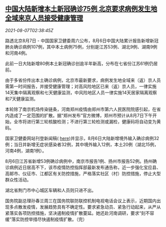 <!--1628305262000-->
[中国大陆新增本土新冠确诊75例 北京要求病例发生地全域来京人员接受健康管理](https://cn.reuters.com/article/china-covid-bj-travel-restrictions-0807-idCNKBS2F802A)
------

<div><i>2021-08-07T02:38:45Z</i></div><p>路透北京8月7日 - 中国国家卫健委周六公布，8月6日中国大陆累计报告新增新冠肺炎确诊病例107例，其中本土病例75例，分别是江苏53例、湖北9例、湖南9例和河南4例。</p><p>此前一日大陆新增80例本土新冠确诊创逾半年新高，分布在七省份江苏61例仍居前。</p><p>由于多省份传出本土确诊病例，北京市最新要求，病例发生地全域来（返）京人员需第一时间报告，并接受健康管理；对高风险地区已来（返）京人员，一律实施14天集中隔离观察和七天健康监测，中风险地区人员一律实施14天居家隔离观察和7天健康监测。</p><p>本轮除了南京机场传染链条，河南郑州疫情由郑州市第六人民医院院感引起，在省内造成了一定范围的扩散。据“郑州发布”官方微博，郑州市预计从8月7日下午开始，全市将进行第三轮核酸检测；不进行第三轮检测或漏检，健康码将自动变为黄码。</p><p>国家卫健委网站刊登新闻稿( <a href="http://www.nhc.gov.cn/xcs/yqtb/202108/848502823211436aa47d6390581b0528.shtml">here</a>)并显示，8月6日大陆新增境外输入确诊病例32例；当日并新增无症状感染者32例，其中境外输入12例，本土20例（湖北15例，河南4例，湖南1例）。</p><p>8月6日江苏省新增53例确诊病例中，南京市报告1例、扬州市报告52例。扬州确诊病例近日居高不下，该市疫情防控指挥部最新发布通告称，近一步强化宝应县、高邮市、仪征市、江都区有关防控措施，严格落实社区（村）防控措施，停止大型群众性活动。</p><p>湖北省荆门市中心城区车辆和人员则只进不出。</p><p>国务院副总理孙春兰周三在国务院联防联控机制电视电话会议上表示，近期国内出现多点散发疫情，发展趋势具有不确定性。要求紧急动员、紧急行动起来，从严从紧落实各项防控措施，坚决遏制疫情扩散蔓延。她还赴河南调研，要求“刻不容缓”落实防控举措尽快遏制疫情扩散。（完）</p>

